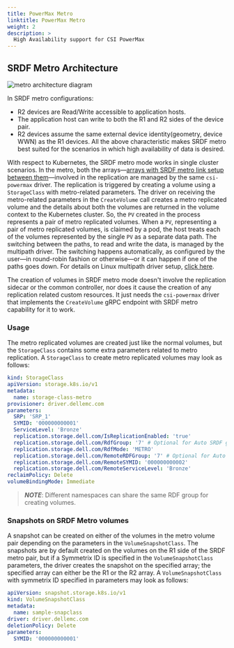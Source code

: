 ```yaml
---
title: PowerMax Metro
linktitle: PowerMax Metro
weight: 2
description: >
  High Availability support for CSI PowerMax
---
```


## SRDF Metro Architecture

![metro architecture diagram](../metro.png)

In SRDF metro configurations:
* R2 devices are Read/Write accessible to application hosts.
* The application host can write to both the R1 and R2 sides of the device pair.
* R2 devices assume the same external device identity(geometry, device WWN) as the R1 devices.
  All the above characteristic makes SRDF metro best suited for the scenarios in which high availability of data is desired.

With respect to Kubernetes, the SRDF metro mode works in single cluster scenarios. In the metro, both the arrays—[arrays with SRDF metro link setup between them](../../deployment/helm/modules/installation/replication/powermax/#on-storage-array)—involved in the replication are managed by the same `csi-powermax` driver. The replication is triggered by creating a volume using a `StorageClass` with metro-related parameters.
The driver on receiving the metro-related parameters in the `CreateVolume` call creates a metro replicated volume and the details about both the volumes are returned in the volume context to the Kubernetes cluster. So, the `PV` created in the process represents a pair of metro replicated volumes. When a `PV`, representing a pair of metro replicated volumes, is claimed by a pod, the host treats each of the volumes represented by the single `PV` as a separate data path. The switching between the paths, to read and write the data, is managed by the multipath driver. The switching happens automatically, as configured by the user—in round-robin fashion or otherwise—or it can happen if one of the paths goes down. For details on Linux multipath driver setup, [click here](../../deployment/helm/drivers/installation/powermax#linux-multipathing-requirements).

The creation of volumes in SRDF metro mode doesn't involve the replication sidecar or the common controller, nor does it cause the creation of any replication related custom resources. It just needs the `csi-powermax` driver that implements the `CreateVolume` gRPC endpoint with SRDF metro capability for it to work.

### Usage
The metro replicated volumes are created just like the normal volumes, but the `StorageClass` contains some
extra parameters related to metro replication. A `StorageClass` to create metro replicated volumes may look as follows:

```yaml
kind: StorageClass
apiVersion: storage.k8s.io/v1
metadata:
  name: storage-class-metro
provisioner: driver.dellemc.com
parameters:
  SRP: 'SRP_1'
  SYMID: '000000000001'
  ServiceLevel: 'Bronze'
  replication.storage.dell.com/IsReplicationEnabled: 'true'
  replication.storage.dell.com/RdfGroup: '7' # Optional for Auto SRDF group 
  replication.storage.dell.com/RdfMode: 'METRO'
  replication.storage.dell.com/RemoteRDFGroup: '7' # Optional for Auto SRDF group
  replication.storage.dell.com/RemoteSYMID: '000000000002'
  replication.storage.dell.com/RemoteServiceLevel: 'Bronze'
reclaimPolicy: Delete
volumeBindingMode: Immediate
```

> _**NOTE**_: Different namespaces can share the same RDF group for creating volumes.


### Snapshots on SRDF Metro volumes
A snapshot can be created on either of the volumes in the metro volume pair depending on the parameters in the `VolumeSnapshotClass`.
The snapshots are by default created on the volumes on the R1 side of the SRDF metro pair, but if a Symmetrix ID is specified in the `VolumeSnapshotClass` parameters, the driver creates the snapshot on the specified array; the specified array can either be the R1 or the R2 array. A `VolumeSnapshotClass` with symmetrix ID specified in parameters may look as follows:

```yaml
apiVersion: snapshot.storage.k8s.io/v1
kind: VolumeSnapshotClass
metadata:
  name: sample-snapclass
driver: driver.dellemc.com
deletionPolicy: Delete
parameters:
  SYMID: '000000000001'
```

